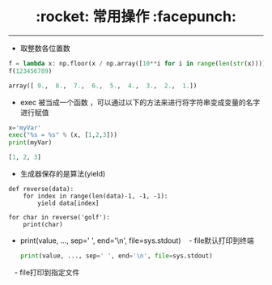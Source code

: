 <h1 align = "center">:rocket: 常用操作 :facepunch:</h1>

---
- 取整数各位置数
```python
f = lambda x: np.floor(x / np.array([10**i for i in range(len(str(x)))])) % 10
f(123456789)

array([ 9.,  8.,  7.,  6.,  5.,  4.,  3.,  2.,  1.])
```
- exec 被当成一个函数 ，可以通过以下的方法来进行将字符串变成变量的名字进行赋值
```python
x='myVar'
exec("%s = %s" % (x, [1,2,3]))
print(myVar)

[1, 2, 3]
```
- 生成器保存的是算法(yield)
```
def reverse(data):
    for index in range(len(data)-1, -1, -1):
        yield data[index]
        
for char in reverse('golf'):
    print(char)
```

- print(value, ..., sep=' ', end='\n', file=sys.stdout)
    - file默认打印到终端
    ```python
    print(value, ..., sep=' ', end='\n', file=sys.stdout)
    ```
    - file打印到指定文件
